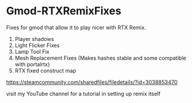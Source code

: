 # Gmod-RTXRemixFixes

Fixes for gmod that allow it to play nicer with RTX Remix.

1. Player shadows
2. Light Flicker Fixes
3. Lamp Tool Fix
4. Mesh Replacement Fixes (Makes hashes stable and some compatible with portalrtx)
5. RTX fixed construct map

https://steamcommunity.com/sharedfiles/filedetails/?id=3038853470

visit my YouTube channel for a tutorial in setting up remix itself